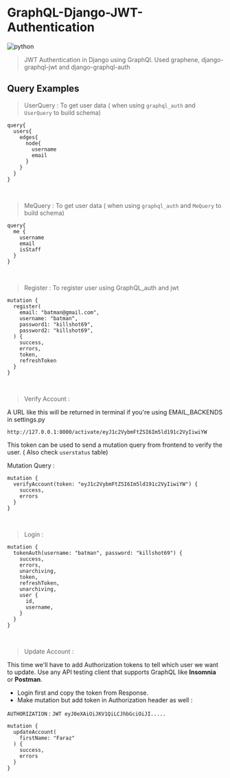 # GraphQL-Django-JWT-Authentication

![python](https://img.shields.io/badge/python-3.6%20%7C%203.7%20%7C%203.8-blue) 
> JWT Authentication in Django using GraphQl. Used graphene, django-graphql-jwt and django-graphql-auth


## Query Examples

> UserQuery : To get user data ( when using `graphql_auth` and `UserQuery` to build schema)

```
query{
  users{
    edges{
      node{
        username
        email
      }
    }
  }
}
```
<br>

> MeQuery : To get user data ( when using `graphql_auth` and `MeQuery` to build schema)

```
query{
  me {
    username
    email
    isStaff
  }
}
```
<br>

>  Register : To register user using GraphQL_auth and jwt

```
mutation {
  register(
    email: "batman@gmail.com",
    username: "batman",
    password1: "killshot69",
    password2: "killshot69",
  ) {
    success,
    errors,
    token,
    refreshToken
  }
}
```
<br>

>  Verify Account :

A URL like this will be returned in terminal if you're using EMAIL_BACKENDS in settings.py

```
http://127.0.0.1:8000/activate/eyJ1c2VybmFtZSI6Im5ld191c2VyIiwiYW
```
This token can be used to send a mutation query from frontend to verify the user. 
( Also check `userstatus` table)

Mutation Query : 

```
mutation {
  verifyAccount(token: "eyJ1c2VybmFtZSI6Im5ld191c2VyIiwiYW") {
    success,
    errors
  }
}
```

<br>

> Login : 

```
mutation {
  tokenAuth(username: "batman", password: "killshot69") {
    success,
    errors,
    unarchiving,
    token,
    refreshToken,
    unarchiving,
    user {
      id,
      username,
    }
  }
}
```
<br>

> Update Account : 

This time we'll have to add Authorization tokens to tell which user we want to update.
Use any API testing client that supports GraphQL like **Insomnia** or **Postman**.

* Login first and copy the token from Response.
* Make mutation but add token in Authorization header as well :

`AUTHORIZATION` : `JWT eyJ0eXAiOiJKV1QiLCJhbGciOiJI.....`

```
mutation {
  updateAccount(
    firstName: "Faraz"
  ) {
    success,
    errors
  }
}
```